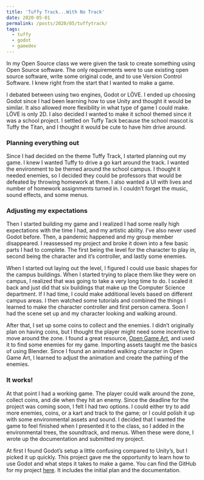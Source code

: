 ```yaml
---
title: 'Tuffy Track...With No Track'
date: 2020-05-01
permalink: /posts/2020/05/tuffytrack/
tags:
  - tuffy
  - godot
  - gamedev
---
```


In my Open Source class we were given the task to create something using Open Source software. The only requirements were to use existing open source software, write some original code, and to use Version Control Software. I knew right from the start that I wanted to make a game.

I debated between using two engines, Godot or LÖVE. I ended up choosing Godot since I had been learning how to use Unity and thought it would be similar. It also allowed more flexibility in what type of game I could make. LÖVE is only 2D. I also decided I wanted to make it school themed since it was a school project. I settled on Tuffy Tack because the school mascot is Tuffy the Titan, and I thought it would be cute to have him drive around.

### Planning everything out

Since I had decided on the theme Tuffy Track, I started planning out my game. I knew I wanted Tuffy to drive a go kart around the track. I wanted the environment to be themed around the school campus. I thought it needed enemies, so I decided they could be professors that would be defeated by throwing homework at them. I also wanted a UI with lives and number of homework assignments turned in. I couldn’t forget the music, sound effects, and some menus.

### Adjusting my expectations
Then I started building my game and I realized I had some really high expectations with the time I had, and my artistic ability. I’ve also never used Godot before. Then, a pandemic happened and my group member disappeared. I reassessed my project and broke it down into a few basic parts I had to complete. The first being the level for the character to play in, second being the character and it’s controller, and lastly some enemies.

When I started out laying out the level, I figured I could use basic shapes for the campus buildings. When I started trying to place them like they were on campus, I realized that was going to take a very long time to do. I scaled it back and just did that six buildings that make up the Computer Science department. If I had time, I could make additional levels based on different campus areas. I then watched some tutorials and combined the things I learned to make the character controller and first person camera. Soon I had the scene set up and my character looking and walking around.

After that, I set up some coins to collect and the enemies. I didn’t originally plan on having coins, but I thought the player might need some incentive to move around the zone. I found a great resource, [Open Game Art](http://www.opengameart.org), and used it to find some enemies for my game. Importing assets taught me the basics of using Blender. Since I found an animated walking character in Open Game Art, I learned to adjust the animation and create the pathing of the enemies.

### It works!

At that point I had a working game. The player could walk around the zone, collect coins, and die when they hit an enemy. Since the deadline for the project was coming soon, I felt I had two options. I could either try to add more enemies, coins, or a kart and track to the game; or I could polish it up with some environmental assets and sound. I decided that I wanted the game to feel finished when I presented it to the class, so I added in the environmental trees, the soundtrack, and menus. When these were done, I wrote up the documentation and submitted my project.

At first I found Godot’s setup a little confusing compared to Unity’s, but I picked it up quickly. This project gave me the opportunity to learn how to use Godot and what steps it takes to make a game. You can find the GitHub for my project [here](https://github.com/JenniTheDev/TuffyTrack). It includes the initial plan and the documentation.
  